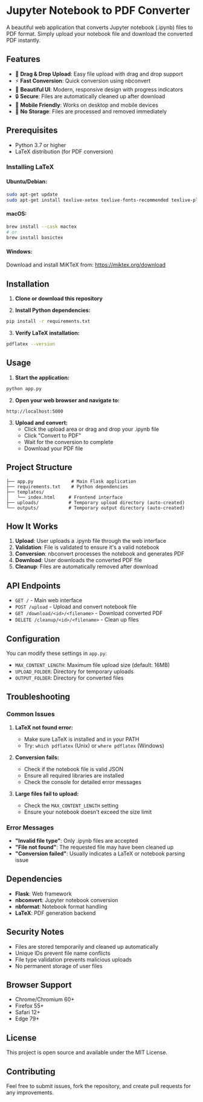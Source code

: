 # Jupyter Notebook to PDF Converter

A beautiful web application that converts Jupyter notebook (.ipynb) files to PDF format. Simply upload your notebook file and download the converted PDF instantly.

## Features

- 📁 **Drag & Drop Upload**: Easy file upload with drag and drop support
- ⚡ **Fast Conversion**: Quick conversion using nbconvert
- 🎨 **Beautiful UI**: Modern, responsive design with progress indicators
- 🔒 **Secure**: Files are automatically cleaned up after download
- 📱 **Mobile Friendly**: Works on desktop and mobile devices
- 💾 **No Storage**: Files are processed and removed immediately

## Prerequisites

- Python 3.7 or higher
- LaTeX distribution (for PDF conversion)

### Installing LaTeX

#### Ubuntu/Debian:
```bash
sudo apt-get update
sudo apt-get install texlive-xetex texlive-fonts-recommended texlive-plain-generic
```

#### macOS:
```bash
brew install --cask mactex
# or
brew install basictex
```

#### Windows:
Download and install MiKTeX from: https://miktex.org/download

## Installation

1. **Clone or download this repository**

2. **Install Python dependencies:**
```bash
pip install -r requirements.txt
```

3. **Verify LaTeX installation:**
```bash
pdflatex --version
```

## Usage

1. **Start the application:**
```bash
python app.py
```

2. **Open your web browser and navigate to:**
```
http://localhost:5000
```

3. **Upload and convert:**
   - Click the upload area or drag and drop your .ipynb file
   - Click "Convert to PDF"
   - Wait for the conversion to complete
   - Download your PDF file

## Project Structure

```
├── app.py              # Main Flask application
├── requirements.txt    # Python dependencies
├── templates/
│   └── index.html     # Frontend interface
├── uploads/           # Temporary upload directory (auto-created)
└── outputs/           # Temporary output directory (auto-created)
```

## How It Works

1. **Upload**: User uploads a .ipynb file through the web interface
2. **Validation**: File is validated to ensure it's a valid notebook
3. **Conversion**: nbconvert processes the notebook and generates PDF
4. **Download**: User downloads the converted PDF file
5. **Cleanup**: Files are automatically removed after download

## API Endpoints

- `GET /` - Main web interface
- `POST /upload` - Upload and convert notebook file
- `GET /download/<id>/<filename>` - Download converted PDF
- `DELETE /cleanup/<id>/<filename>` - Clean up files

## Configuration

You can modify these settings in `app.py`:

- `MAX_CONTENT_LENGTH`: Maximum file upload size (default: 16MB)
- `UPLOAD_FOLDER`: Directory for temporary uploads
- `OUTPUT_FOLDER`: Directory for converted files

## Troubleshooting

### Common Issues

1. **LaTeX not found error:**
   - Make sure LaTeX is installed and in your PATH
   - Try: `which pdflatex` (Unix) or `where pdflatex` (Windows)

2. **Conversion fails:**
   - Check if the notebook file is valid JSON
   - Ensure all required libraries are installed
   - Check the console for detailed error messages

3. **Large files fail to upload:**
   - Check the `MAX_CONTENT_LENGTH` setting
   - Ensure your notebook doesn't exceed the size limit

### Error Messages

- **"Invalid file type"**: Only .ipynb files are accepted
- **"File not found"**: The requested file may have been cleaned up
- **"Conversion failed"**: Usually indicates a LaTeX or notebook parsing issue

## Dependencies

- **Flask**: Web framework
- **nbconvert**: Jupyter notebook conversion
- **nbformat**: Notebook format handling
- **LaTeX**: PDF generation backend

## Security Notes

- Files are stored temporarily and cleaned up automatically
- Unique IDs prevent file name conflicts
- File type validation prevents malicious uploads
- No permanent storage of user files

## Browser Support

- Chrome/Chromium 60+
- Firefox 55+
- Safari 12+
- Edge 79+

## License

This project is open source and available under the MIT License.

## Contributing

Feel free to submit issues, fork the repository, and create pull requests for any improvements.